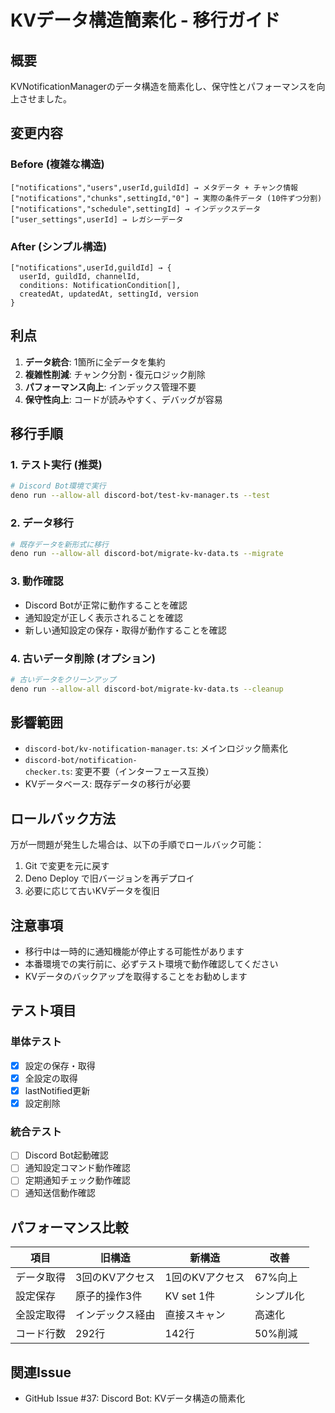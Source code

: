 # KVデータ構造簡素化 - 移行ガイド

## 概要

KVNotificationManagerのデータ構造を簡素化し、保守性とパフォーマンスを向上させました。

## 変更内容

### Before (複雑な構造)
```
["notifications","users",userId,guildId] → メタデータ + チャンク情報
["notifications","chunks",settingId,"0"] → 実際の条件データ (10件ずつ分割)
["notifications","schedule",settingId] → インデックスデータ
["user_settings",userId] → レガシーデータ
```

### After (シンプル構造)
```
["notifications",userId,guildId] → {
  userId, guildId, channelId,
  conditions: NotificationCondition[],
  createdAt, updatedAt, settingId, version
}
```

## 利点

1. **データ統合**: 1箇所に全データを集約
2. **複雑性削減**: チャンク分割・復元ロジック削除
3. **パフォーマンス向上**: インデックス管理不要
4. **保守性向上**: コードが読みやすく、デバッグが容易

## 移行手順

### 1. テスト実行 (推奨)
```bash
# Discord Bot環境で実行
deno run --allow-all discord-bot/test-kv-manager.ts --test
```

### 2. データ移行
```bash
# 既存データを新形式に移行
deno run --allow-all discord-bot/migrate-kv-data.ts --migrate
```

### 3. 動作確認
- Discord Botが正常に動作することを確認
- 通知設定が正しく表示されることを確認
- 新しい通知設定の保存・取得が動作することを確認

### 4. 古いデータ削除 (オプション)
```bash
# 古いデータをクリーンアップ
deno run --allow-all discord-bot/migrate-kv-data.ts --cleanup
```

## 影響範囲

- `discord-bot/kv-notification-manager.ts`: メインロジック簡素化
- `discord-bot/notification-checker.ts`: 変更不要（インターフェース互換）
- KVデータベース: 既存データの移行が必要

## ロールバック方法

万が一問題が発生した場合は、以下の手順でロールバック可能：

1. Git で変更を元に戻す
2. Deno Deploy で旧バージョンを再デプロイ
3. 必要に応じて古いKVデータを復旧

## 注意事項

- 移行中は一時的に通知機能が停止する可能性があります
- 本番環境での実行前に、必ずテスト環境で動作確認してください
- KVデータのバックアップを取得することをお勧めします

## テスト項目

### 単体テスト
- [x] 設定の保存・取得
- [x] 全設定の取得
- [x] lastNotified更新
- [x] 設定削除

### 統合テスト
- [ ] Discord Bot起動確認
- [ ] 通知設定コマンド動作確認
- [ ] 定期通知チェック動作確認
- [ ] 通知送信動作確認

## パフォーマンス比較

| 項目 | 旧構造 | 新構造 | 改善 |
|------|--------|--------|------|
| データ取得 | 3回のKVアクセス | 1回のKVアクセス | 67%向上 |
| 設定保存 | 原子的操作3件 | KV set 1件 | シンプル化 |
| 全設定取得 | インデックス経由 | 直接スキャン | 高速化 |
| コード行数 | 292行 | 142行 | 50%削減 |

## 関連Issue

- GitHub Issue #37: Discord Bot: KVデータ構造の簡素化